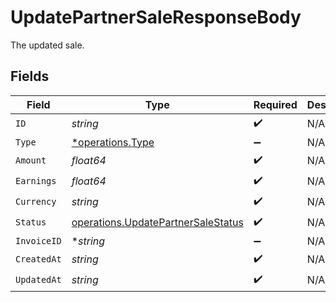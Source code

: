 # UpdatePartnerSaleResponseBody

The updated sale.


## Fields

| Field                                                                                    | Type                                                                                     | Required                                                                                 | Description                                                                              |
| ---------------------------------------------------------------------------------------- | ---------------------------------------------------------------------------------------- | ---------------------------------------------------------------------------------------- | ---------------------------------------------------------------------------------------- |
| `ID`                                                                                     | *string*                                                                                 | :heavy_check_mark:                                                                       | N/A                                                                                      |
| `Type`                                                                                   | [*operations.Type](../../models/operations/type.md)                                      | :heavy_minus_sign:                                                                       | N/A                                                                                      |
| `Amount`                                                                                 | *float64*                                                                                | :heavy_check_mark:                                                                       | N/A                                                                                      |
| `Earnings`                                                                               | *float64*                                                                                | :heavy_check_mark:                                                                       | N/A                                                                                      |
| `Currency`                                                                               | *string*                                                                                 | :heavy_check_mark:                                                                       | N/A                                                                                      |
| `Status`                                                                                 | [operations.UpdatePartnerSaleStatus](../../models/operations/updatepartnersalestatus.md) | :heavy_check_mark:                                                                       | N/A                                                                                      |
| `InvoiceID`                                                                              | **string*                                                                                | :heavy_minus_sign:                                                                       | N/A                                                                                      |
| `CreatedAt`                                                                              | *string*                                                                                 | :heavy_check_mark:                                                                       | N/A                                                                                      |
| `UpdatedAt`                                                                              | *string*                                                                                 | :heavy_check_mark:                                                                       | N/A                                                                                      |